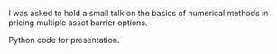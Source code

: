 I was asked to hold a small talk on the basics of numerical methods in pricing multiple asset barrier options.

Python code for presentation.
